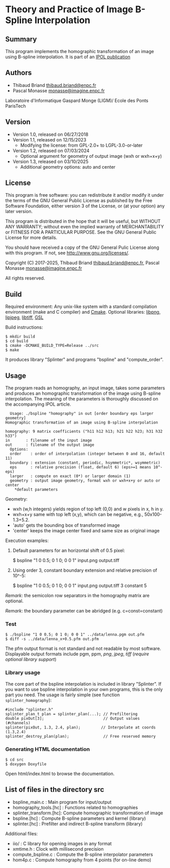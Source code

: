 # Theory and Practice of Image B-Spline Interpolation #

## Summary ##
This program implements the homographic transformation of an image using
B-spline interpolation. It is part of an [IPOL publication](
https://doi.org/10.5201/ipol.2018.221)

## Authors ##

* Thibaud Briand <thibaud.briand@enpc.fr>
* Pascal Monasse <monasse@imagine.enpc.fr>

Laboratoire d'Informatique Gaspard Monge (LIGM)/
Ecole des Ponts ParisTech

## Version ##
* Version 1.0, released on 06/27/2018
* Version 1.1, released on 12/15/2023
  - Modifying the license: from GPL-2.0+ to LGPL-3.0-or-later
* Version 1.2, released on 07/03/2024
  - Optional argument for geometry of output image (wxh or wxh+x+y)
* Version 1.3, released on 03/10/2025
  - Additional geometry options: auto and center

## License ##
This program is free software: you can redistribute it and/or modify it
under the terms of the GNU General Public License as published by
the Free Software Foundation, either version 3 of the License, or
(at your option) any later version.

This program is distributed in the hope that it will be useful,
but WITHOUT ANY WARRANTY; without even the implied warranty of
MERCHANTABILITY or FITNESS FOR A PARTICULAR PURPOSE.  See the
GNU General Public License for more details.

You should have received a copy of the GNU General Pulic License
along with this program. If not, see <http://www.gnu.org/licenses/>.

Copyright (C) 2017-2025, Thibaud Briand <thibaud.briand@enpc.fr>,
                         Pascal Monasse <monasse@imagine.enpc.fr>

All rights reserved.

## Build ##
Required environment: Any unix-like system with a standard compilation
environment (make and C compiler) and [Cmake](https://cmake.org/).
Optional libraries:
[libpng](http://libpng.org/pub/png/libpng.html),
[lipjpeg](http://ijg.org/),
[libtiff](http://simplesystems.org/libtiff/),
[GSL](https://www.gnu.org/software/gsl/)

Build instructions:

    $ mkdir build
    $ cd build
    $ cmake -DCMAKE_BUILD_TYPE=Release ../src
    $ make

It produces library "Splinter" and programs "bspline" and "compute_order".

## Usage ##
The program reads an  homography, an input image, takes some parameters and
produces an homographic transformation of the image using B-spline
interpolation. The meaning of the parameters is thoroughly discussed on the
accompanying IPOL article.

      Usage: ./bspline "homography" in out [order boundary eps larger geometry]
    Homographic transformation of an image using B-spline interpolation

    homography: 9 matrix coefficients ("h11 h12 h13; h21 h22 h23; h31 h32 h33")
    in       : filename of the input image
    out      : filename of the output image
      Options:
      order    : order of interpolation (integer between 0 and 16, default 11)
      boundary : extension (constant, periodic, hsymmetric*, wsymmetric)
      eps      : relative precision (float, default 6) (eps>=1 means 10^-eps)
      larger   : compute on exact (0*) or larger domain (1)
      geometry : output image geometry, format wxh or wxh+x+y or auto or center
        *default parameters

Geometry:

- wxh (w,h integers) yields region of top left (0,0) and w pixels in x, h in y.
- wxh+x+y same with top left (x,y), which can be negative, e.g., 50x100-1.3+5.2.
- 'auto' gets the bounding box of transformed image
- 'center' keeps the image center fixed and same size as original image

Execution examples:

  1. Default parameters for an horizontal shift of 0.5 pixel:

      $ bspline "1 0 0.5; 0 1 0; 0 0 1" input.png output.tiff

  2. Using order 3, constant boundary extension and relative precision of 10^-5:

      $ bspline "1 0 0.5; 0 1 0; 0 0 1" input.png output.tiff 3 constant 5

*Remark*: the semicolon row separators in the homography matrix are optional.

*Remark*: the boundary parameter can be abridged (e.g. c=const=constant)

### Test ###
    $ ./bspline "1 0 0.5; 0 1 0; 0 0 1" ../data/lenna.pgm out.pfm
    $ diff -s ../data/lenna_x+0.5.pfm out.pfm

The pfm output format is not standard and not readable by most software.
Displayable output formats include pgm, ppm, *png*, *jpeg*, *tiff*
(*require optional library support*)

### Library usage ###
The core part of the bspline interpolation is included in library "Splinter".
If you want to use bspline interpolation in your own programs, this is the only
part you need. The usage is fairly simple (see function `splinter_homography`):

    #include "splinter.h"
    splinter_plan_t plan = splinter_plan(...); // Prefiltering
    double pixOut[3];                          // Output values (#channels)
    splinter(pixOut, 1.3, 2.4, plan);         // Interpolate at coords (1.3,2.4)
    splinter_destroy_plan(plan);               // Free reserved memory

### Generating HTML documentation ###
    $ cd src
    $ doxygen Doxyfile

Open html/index.html to browse the documentation.

## List of files in the directory src ##

* bspline_main.c         : Main program for input/output
* homography_tools.[hc]  : Functions related to homographies
* splinter_transform.[hc]: Compute homographic transformation of image
* bspline.[hc]           : Compute B-spline parameters and kernel (library)
* splinter.[hc]          : Prefilter and indirect B-spline transform (library)

Additional files:

* iio/                   : C library for opening images in any format
* xmtime.h               : Clock with millisecond precision
* compute_bspline.c      : Compute the B-spline interpolator parameters
* hom4p.c                : Compute homography from 4 points (for on-line demo)
